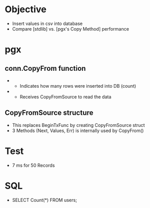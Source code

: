 # Objective
- Insert values in csv into database
- Compare [stdlib] vs. [pgx's Copy Method] performance

# pgx
## conn.CopyFrom function
- - Indicates how many rows were inserted into DB (count)
- - Receives CopyFromSource to read the data
## CopyFromSource structure
- This replaces BeginTxFunc by creating CopyFromSource struct
- 3 Methods (Next, Values, Err) is internally used by CopyFrom()

# Test
- 7 ms for 50 Records

# SQL
- SELECT Count(*) FROM users;
